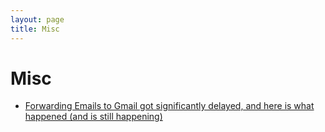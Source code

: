 ```yaml
---
layout: page
title: Misc
---
```


# Misc

  * [Forwarding Emails to Gmail got significantly delayed, and here is what happened (and is still happening)](how_forwarding_to_google_delayed.md)